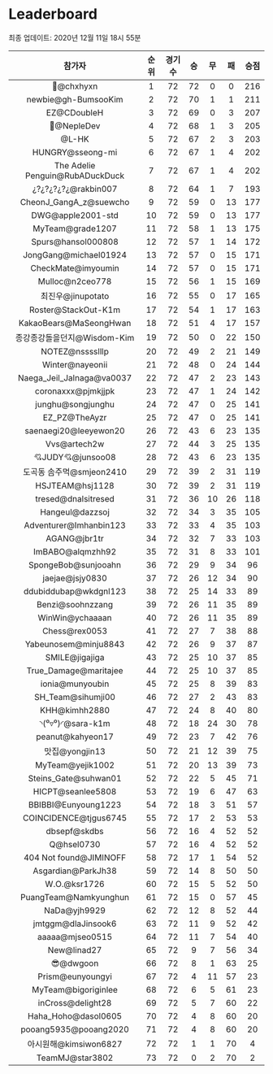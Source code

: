 # Leaderboard
최종 업데이트: 2020년 12월 11일 18시 55분




| 참가자 | 순위 | 경기수 | 승 | 무 | 패 | 승점 |
|:---:|:---:|:---:|:---:|:---:|:---:|:---:|
| 👑@chxhyxn | 1 | 72 | 72 | 0 | 0 | 216 |
| newbie@gh-BumsooKim | 2 | 72 | 70 | 1 | 1 | 211 |
| EZ@CDoubleH | 3 | 72 | 69 | 0 | 3 | 207 |
| 💸@NepleDev | 4 | 72 | 68 | 1 | 3 | 205 |
| @L-HK | 5 | 72 | 67 | 2 | 3 | 203 |
| HUNGRY@sseong-mi | 6 | 72 | 67 | 1 | 4 | 202 |
| The Adelie Penguin@RubADuckDuck | 7 | 72 | 67 | 1 | 4 | 202 |
| ¿?¿?¿?¿?¿@rakbin007 | 8 | 72 | 64 | 1 | 7 | 193 |
| CheonJ_GangA_z@suewcho | 9 | 72 | 59 | 0 | 13 | 177 |
| DWG@apple2001-std | 10 | 72 | 59 | 0 | 13 | 177 |
| MyTeam@grade1207 | 11 | 72 | 58 | 1 | 13 | 175 |
| Spurs@hansol000808 | 12 | 72 | 57 | 1 | 14 | 172 |
| JongGang@michael01924 | 13 | 72 | 57 | 0 | 15 | 171 |
| CheckMate@imyoumin | 14 | 72 | 57 | 0 | 15 | 171 |
| Mulloc@n2ceo778 | 15 | 72 | 56 | 1 | 15 | 169 |
| 최진우@jinupotato | 16 | 72 | 55 | 0 | 17 | 165 |
| Roster@StackOut-K1m | 17 | 72 | 54 | 1 | 17 | 163 |
| KakaoBears@MaSeongHwan | 18 | 72 | 51 | 4 | 17 | 157 |
| 종강종강돌을던지@Wisdom-Kim | 19 | 72 | 50 | 0 | 22 | 150 |
| NOTEZ@nsssslllp | 20 | 72 | 49 | 2 | 21 | 149 |
| Winter@nayeonii | 21 | 72 | 48 | 0 | 24 | 144 |
| Naega_Jeil_Jalnaga@va0037 | 22 | 72 | 47 | 2 | 23 | 143 |
| coronaxxx@pjmkjjpk | 23 | 72 | 47 | 1 | 24 | 142 |
| junghu@songjunghu | 24 | 72 | 47 | 0 | 25 | 141 |
| EZ_PZ@TheAyzr | 25 | 72 | 47 | 0 | 25 | 141 |
| saenaegi20@leeyewon20 | 26 | 72 | 43 | 6 | 23 | 135 |
| Vvs@artech2w | 27 | 72 | 44 | 3 | 25 | 135 |
| 💘JUDY💘@junsoo08 | 28 | 72 | 43 | 6 | 23 | 135 |
| 도곡동 솜주먹@smjeon2410 | 29 | 72 | 39 | 2 | 31 | 119 |
| HSJTEAM@hsj1128 | 30 | 72 | 39 | 2 | 31 | 119 |
| tresed@dnalsitresed | 31 | 72 | 36 | 10 | 26 | 118 |
| Hangeul@dazzsoj | 32 | 72 | 34 | 3 | 35 | 105 |
| Adventurer@Imhanbin123 | 33 | 72 | 33 | 4 | 35 | 103 |
| AGANG@jbr1tr | 34 | 72 | 32 | 7 | 33 | 103 |
| ImBABO@alqmzhh92 | 35 | 72 | 31 | 8 | 33 | 101 |
| SpongeBob@sunjooahn | 36 | 72 | 29 | 9 | 34 | 96 |
| jaejae@jsjy0830 | 37 | 72 | 26 | 12 | 34 | 90 |
| ddubiddubap@wkdgnl123 | 38 | 72 | 25 | 14 | 33 | 89 |
| Benzi@soohnzzang | 39 | 72 | 26 | 11 | 35 | 89 |
| WinWin@ychaaaan | 40 | 72 | 26 | 11 | 35 | 89 |
| Chess@rex0053 | 41 | 72 | 27 | 7 | 38 | 88 |
| Yabeunosem@minju8843 | 42 | 72 | 26 | 9 | 37 | 87 |
| SMILE@jigajiga | 43 | 72 | 25 | 10 | 37 | 85 |
| True_Damage@maritajee | 44 | 72 | 25 | 10 | 37 | 85 |
| ionia@munyoubin | 45 | 72 | 25 | 8 | 39 | 83 |
| SH_Team@sihumji00 | 46 | 72 | 27 | 2 | 43 | 83 |
| KHH@kimhh2880 | 47 | 72 | 24 | 8 | 40 | 80 |
| ◝(⁰▿⁰)◜@sara-k1m | 48 | 72 | 18 | 24 | 30 | 78 |
| peanut@kahyeon17 | 49 | 72 | 23 | 7 | 42 | 76 |
| 맛집@yongjin13 | 50 | 72 | 21 | 12 | 39 | 75 |
| MyTeam@yejik1002 | 51 | 72 | 20 | 13 | 39 | 73 |
| Steins_Gate@suhwan01 | 52 | 72 | 22 | 5 | 45 | 71 |
| HICPT@seanlee5808 | 53 | 72 | 19 | 6 | 47 | 63 |
| BBIBBI@Eunyoung1223 | 54 | 72 | 18 | 3 | 51 | 57 |
| COINCIDENCE@tjgus6745 | 55 | 72 | 17 | 2 | 53 | 53 |
| dbsepf@skdbs | 56 | 72 | 16 | 4 | 52 | 52 |
| Q@hsel0730 | 57 | 72 | 16 | 4 | 52 | 52 |
| 404 Not found@JIMINOFF | 58 | 72 | 17 | 1 | 54 | 52 |
| Asgardian@ParkJh38 | 59 | 72 | 14 | 8 | 50 | 50 |
| W.O.@ksr1726 | 60 | 72 | 15 | 5 | 52 | 50 |
| PuangTeam@Namkyunghun | 61 | 72 | 15 | 0 | 57 | 45 |
| NaDa@yjh9929 | 62 | 72 | 12 | 8 | 52 | 44 |
| jmtggm@dlaJinsook6 | 63 | 72 | 11 | 9 | 52 | 42 |
| aaaaa@mjseo0515 | 64 | 72 | 11 | 7 | 54 | 40 |
| New@linad27 | 65 | 72 | 9 | 7 | 56 | 34 |
| 😎@dwgoon | 66 | 72 | 8 | 1 | 63 | 25 |
| Prism@eunyoungyi | 67 | 72 | 4 | 11 | 57 | 23 |
| MyTeam@bigoriginlee | 68 | 72 | 6 | 5 | 61 | 23 |
| inCross@delight28 | 69 | 72 | 5 | 7 | 60 | 22 |
| Haha_Hoho@dasol0605 | 70 | 72 | 4 | 8 | 60 | 20 |
| pooang5935@pooang2020 | 71 | 72 | 4 | 8 | 60 | 20 |
| 아시원해@kimsiwon6827 | 72 | 72 | 1 | 1 | 70 | 4 |
| TeamMJ@star3802 | 73 | 72 | 0 | 2 | 70 | 2 |